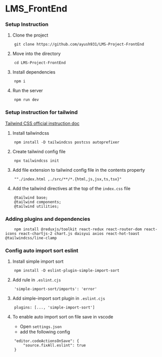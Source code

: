 # LMS_FrontEnd

### Setup Instruction

1. Clone the project

```
    git clone https://github.com/ayush931/LMS-Project-FrontEnd
```
2. Move into the directory

```
    cd LMS-Project-FrontEnd
```

3. Install dependencies

```
    npm i
```

4. Run the server

```
    npm run dev
```

### Setup instruction for tailwind

[Tailwind CSS official instruction doc](https://tailwindcss.com/docs/installation)

1. Install tailwindcss

```
    npm install -D tailwindcss postcss autoprefixer
```

2. Create tailwind config file

```
    npx tailwindcss init
```

3. Add file extension to tailwind config file in the contents property

```
    ""./index.html ,./src/**/*.{html,js,jsx,ts,tsx}"
```

4. Add the tailwind directives at the top of the `index.css` file

```
    @tailwind base;
    @tailwind components;
    @tailwind utilities;
```

### Adding plugins and dependencies

```
    npm install @reduxjs/toolkit react-redux react-router-dom react-icons react-chartjs-2 chart.js daisyui axios react-hot-toast @tailwindcss/line-clamp
```

### Config auto import sort eslint

1. Install simple import sort

```
    npm install -D eslint-plugin-simple-import-sort
```

2. Add rule in `.eslint.cjs`

```
    'simple-import-sort/imports': 'error'
```

3. Add simple-import sort plugin in `.eslint.cjs`

```
    plugins: [..., 'simple-import-sort']
```

4. To enable auto import sort on file save in vscode

    - Open `settings.json`
    - add the following config

```
    "editor.codeActionsOnSave": {
        "source.fixAll.eslint": true
    }
```